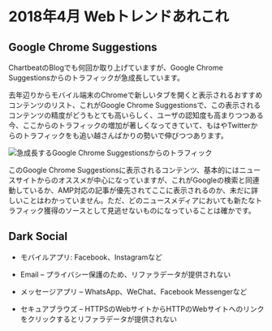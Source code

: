 # 2018年4月 Webトレンドあれこれ

## Google Chrome Suggestions

ChartbeatのBlogでも何回か取り上げていますが、Google Chrome Suggestionsからのトラフィックが急成長しています。

去年辺りからモバイル端末のChromeで新しいタブを開くと表示されるおすすめコンテンツのリスト、これがGoogle Chrome Suggestionsで、この表示されるコンテンツの精度がどうもとても高いらしく、ユーザの認知度も高まりつつある今、ここからのトラフィックの増加が著しくなってきていて、もはやTwitterからのトラフィックをも追い越さんばかりの勢いで伸びつつあります。

![急成長するGoogle Chrome Suggestionsからのトラフィック](http://4ehuia1v75h912e6wht7ul1m.wpengine.netdna-cdn.com/wp-content/uploads/2018/03/top_refs_google-1260x1047.png "chartbeat.comより引用")

このGoogle Chrome Suggestionsに表示されるコンテンツ、基本的にはニュースサイトからのオススメが中心になっていますが、これがGoogleの検索と同連動しているか、AMP対応の記事が優先されてここに表示されるのか、未だに詳しいことはわかっていません。ただ、どのニュースメディアにおいても新たなトラフィック獲得のソースとして見逃せないものになっていることは確かです。

## Dark Social

* モバイルアプリ: Facebook、Instagramなど

* Email – プライバシー保護のため、リファラデータが提供されない

* メッセージアプリ – WhatsApp、WeChat、Facebook Messengerなど

* セキュアブラウズ – HTTPSのWebサイトからHTTPのWebサイトへのリンクをクリックするとリファラデータが提供されない

